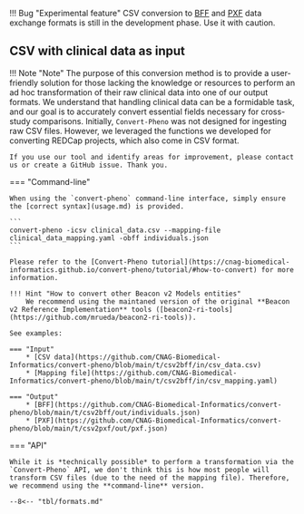 !!! Bug "Experimental feature"
    CSV conversion to [BFF](bff.md) and [PXF](pxf.md) data exchange formats is still in the development phase. Use it with caution.

## CSV with clinical data as input

!!! Note "Note"
    The purpose of this conversion method is to provide a user-friendly solution for those lacking the knowledge or resources to perform an ad hoc transformation of their raw clinical data into one of our output formats. We understand that handling clinical data can be a formidable task, and our goal is to accurately convert essential fields necessary for cross-study comparisons. Initially, `Convert-Pheno` was not designed for ingesting raw CSV files. However, we leveraged the functions we developed for converting REDCap projects, which also come in CSV format.

    If you use our tool and identify areas for improvement, please contact us or create a GitHub issue. Thank you.

=== "Command-line"

    When using the `convert-pheno` command-line interface, simply ensure the [correct syntax](usage.md) is provided.
    
    ```
    convert-pheno -icsv clinical_data.csv --mapping-file clinical_data_mapping.yaml -obff individuals.json
    ```

    Please refer to the [Convert-Pheno tutorial](https://cnag-biomedical-informatics.github.io/convert-pheno/tutorial/#how-to-convert) for more information.
    
    !!! Hint "How to convert other Beacon v2 Models entities"
        We recommend using the maintaned version of the original **Beacon v2 Reference Implementation** tools ([beacon2-ri-tools](https://github.com/mrueda/beacon2-ri-tools)).
    
    See examples:
    
    === "Input"
        * [CSV data](https://github.com/CNAG-Biomedical-Informatics/convert-pheno/blob/main/t/csv2bff/in/csv_data.csv)
        * [Mapping file](https://github.com/CNAG-Biomedical-Informatics/convert-pheno/blob/main/t/csv2bff/in/csv_mapping.yaml)
    
    === "Output"
        * [BFF](https://github.com/CNAG-Biomedical-Informatics/convert-pheno/blob/main/t/csv2bff/out/individuals.json)
        * [PXF](https://github.com/CNAG-Biomedical-Informatics/convert-pheno/blob/main/t/csv2pxf/out/pxf.json)
    
=== "API"

    While it is *technically possible* to perform a transformation via the `Convert-Pheno` API, we don't think this is how most people will transform CSV files (due to the need of the mapping file). Therefore, we recommend using the **command-line** version.

    --8<-- "tbl/formats.md"
